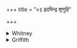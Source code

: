 +++
title = "०३ इदमिन्द्र शृणुहि"

+++

<details><summary>Whitney</summary>

### Translation
3. Hear this, O Indra, soma-drinker, as I call loudly to thee with a  
burning (*śuc*) heart; I hew (*vraśc*) him \[down\], as a tree with an  
ax, who injures this our mind.

### Notes
Or (in **b**) 'call repeatedly'; the comm. says *punaḥ punaḥ.* Ppp. has  
in **c** *vṛścāsi.* The comm. paraphrases *kuliśena* with *vajrasadṛśena  
paraśunā.* ⌊An orderly *triṣṭubh* is got by adding *tvám* after  
*somapa*.⌋
</details>

<details><summary>Griffith</summary>

Hear this my call, O Indra, Soma-drinker, as with a burning heart I oft invoke thee. I smite, as 'twere a tree felled with a hatchet, the man who marreth this my plan and purpose.
</details>
